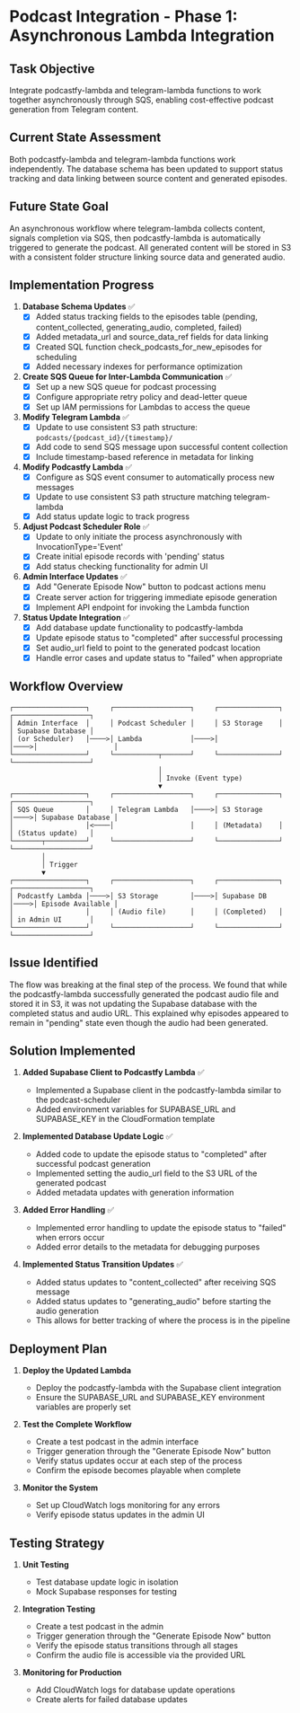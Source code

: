 # Podcast Integration - Phase 1: Asynchronous Lambda Integration

## Task Objective
Integrate podcastfy-lambda and telegram-lambda functions to work together asynchronously through SQS, enabling cost-effective podcast generation from Telegram content.

## Current State Assessment
Both podcastfy-lambda and telegram-lambda functions work independently. The database schema has been updated to support status tracking and data linking between source content and generated episodes.

## Future State Goal
An asynchronous workflow where telegram-lambda collects content, signals completion via SQS, then podcastfy-lambda is automatically triggered to generate the podcast. All generated content will be stored in S3 with a consistent folder structure linking source data and generated audio.

## Implementation Progress

1. **Database Schema Updates** ✅
   - [x] Added status tracking fields to the episodes table (pending, content_collected, generating_audio, completed, failed)
   - [x] Added metadata_url and source_data_ref fields for data linking
   - [x] Created SQL function check_podcasts_for_new_episodes for scheduling
   - [x] Added necessary indexes for performance optimization

2. **Create SQS Queue for Inter-Lambda Communication** ✅
   - [x] Set up a new SQS queue for podcast processing
   - [x] Configure appropriate retry policy and dead-letter queue
   - [x] Set up IAM permissions for Lambdas to access the queue

3. **Modify Telegram Lambda** ✅
   - [x] Update to use consistent S3 path structure: `podcasts/{podcast_id}/{timestamp}/`
   - [x] Add code to send SQS message upon successful content collection
   - [x] Include timestamp-based reference in metadata for linking

4. **Modify Podcastfy Lambda** ✅
   - [x] Configure as SQS event consumer to automatically process new messages
   - [x] Update to use consistent S3 path structure matching telegram-lambda
   - [x] Add status update logic to track progress

5. **Adjust Podcast Scheduler Role** ✅
   - [x] Update to only initiate the process asynchronously with InvocationType='Event'
   - [x] Create initial episode records with 'pending' status
   - [x] Add status checking functionality for admin UI

6. **Admin Interface Updates** ✅
   - [x] Add "Generate Episode Now" button to podcast actions menu
   - [x] Create server action for triggering immediate episode generation
   - [x] Implement API endpoint for invoking the Lambda function

7. **Status Update Integration** ✅
   - [x] Add database update functionality to podcastfy-lambda
   - [x] Update episode status to "completed" after successful processing
   - [x] Set audio_url field to point to the generated podcast location
   - [x] Handle error cases and update status to "failed" when appropriate

## Workflow Overview

```
┌──────────────────┐     ┌───────────────────┐     ┌───────────────┐     ┌───────────────────┐
│ Admin Interface  │     │ Podcast Scheduler │     │ S3 Storage    │     │ Supabase Database │
│ (or Scheduler)   │────>│ Lambda            │────>│               │────>│                   │
└──────────────────┘     └───────────┬───────┘     └───────────────┘     └───────────────────┘
                                     │
                                     │ Invoke (Event type)
                                     ▼
┌──────────────────┐     ┌───────────────────┐     ┌───────────────┐     ┌───────────────────┐
│ SQS Queue        │     │ Telegram Lambda   │────>│ S3 Storage    │────>│ Supabase Database │
│                  │<────│                   │     │ (Metadata)    │     │ (Status update)   │
└───────┬──────────┘     └───────────────────┘     └───────────────┘     └───────────────────┘
        │
        │ Trigger
        ▼
┌──────────────────┐     ┌───────────────────┐     ┌───────────────┐     ┌───────────────────┐
│ Podcastfy Lambda │────>│ S3 Storage        │────>│ Supabase DB   │────>│ Episode Available │
│                  │     │ (Audio file)      │     │ (Completed)   │     │ in Admin UI       │
└──────────────────┘     └───────────────────┘     └───────────────┘     └───────────────────┘
```

## Issue Identified

The flow was breaking at the final step of the process. We found that while the podcastfy-lambda successfully generated the podcast audio file and stored it in S3, it was not updating the Supabase database with the completed status and audio URL. This explained why episodes appeared to remain in "pending" state even though the audio had been generated.

## Solution Implemented

1. **Added Supabase Client to Podcastfy Lambda** ✅
   - Implemented a Supabase client in the podcastfy-lambda similar to the podcast-scheduler
   - Added environment variables for SUPABASE_URL and SUPABASE_KEY in the CloudFormation template

2. **Implemented Database Update Logic** ✅
   - Added code to update the episode status to "completed" after successful podcast generation
   - Implemented setting the audio_url field to the S3 URL of the generated podcast
   - Added metadata updates with generation information

3. **Added Error Handling** ✅
   - Implemented error handling to update the episode status to "failed" when errors occur
   - Added error details to the metadata for debugging purposes

4. **Implemented Status Transition Updates** ✅
   - Added status updates to "content_collected" after receiving SQS message
   - Added status updates to "generating_audio" before starting the audio generation
   - This allows for better tracking of where the process is in the pipeline

## Deployment Plan

1. **Deploy the Updated Lambda**
   - Deploy the podcastfy-lambda with the Supabase client integration
   - Ensure the SUPABASE_URL and SUPABASE_KEY environment variables are properly set

2. **Test the Complete Workflow**
   - Create a test podcast in the admin interface
   - Trigger generation through the "Generate Episode Now" button
   - Verify status updates occur at each step of the process
   - Confirm the episode becomes playable when complete

3. **Monitor the System**
   - Set up CloudWatch logs monitoring for any errors
   - Verify episode status updates in the admin UI

## Testing Strategy

1. **Unit Testing**
   - Test database update logic in isolation
   - Mock Supabase responses for testing

2. **Integration Testing**
   - Create a test podcast in the admin
   - Trigger generation through the "Generate Episode Now" button
   - Verify the episode status transitions through all stages
   - Confirm the audio file is accessible via the provided URL

3. **Monitoring for Production**
   - Add CloudWatch logs for database update operations
   - Create alerts for failed database updates 